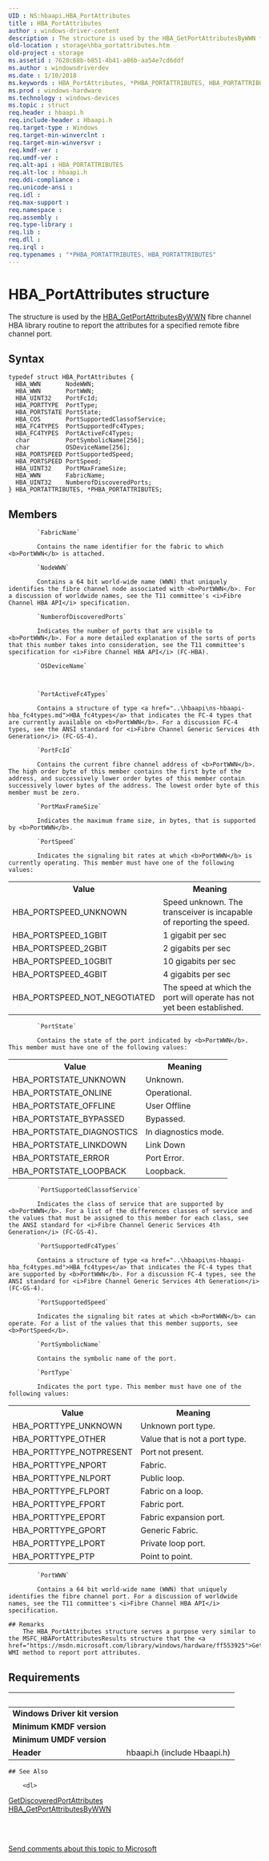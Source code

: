 ```yaml
---
UID : NS:hbaapi.HBA_PortAttributes
title : HBA_PortAttributes
author : windows-driver-content
description : The structure is used by the HBA_GetPortAttributesByWWN fibre channel HBA library routine to report the attributes for a specified remote fibre channel port.
old-location : storage\hba_portattributes.htm
old-project : storage
ms.assetid : 7628c68b-b851-4b41-a86b-aa54e7cd6ddf
ms.author : windowsdriverdev
ms.date : 1/10/2018
ms.keywords : HBA_PortAttributes, *PHBA_PORTATTRIBUTES, HBA_PORTATTRIBUTES
ms.prod : windows-hardware
ms.technology : windows-devices
ms.topic : struct
req.header : hbaapi.h
req.include-header : Hbaapi.h
req.target-type : Windows
req.target-min-winverclnt : 
req.target-min-winversvr : 
req.kmdf-ver : 
req.umdf-ver : 
req.alt-api : HBA_PORTATTRIBUTES
req.alt-loc : hbaapi.h
req.ddi-compliance : 
req.unicode-ansi : 
req.idl : 
req.max-support : 
req.namespace : 
req.assembly : 
req.type-library : 
req.lib : 
req.dll : 
req.irql : 
req.typenames : "*PHBA_PORTATTRIBUTES, HBA_PORTATTRIBUTES"
---
```


# HBA_PortAttributes structure
The structure is used by the <a href="..\hbaapi\nf-hbaapi-hba_getportattributesbywwn.md">HBA_GetPortAttributesByWWN</a> fibre channel HBA library routine to report the attributes for a specified remote fibre channel port.

## Syntax
````
typedef struct HBA_PortAttributes {
  HBA_WWN       NodeWWN;
  HBA_WWN       PortWWN;
  HBA_UINT32    PortFcId;
  HBA_PORTTYPE  PortType;
  HBA_PORTSTATE PortState;
  HBA_COS       PortSupportedClassofService;
  HBA_FC4TYPES  PortSupportedFc4Types;
  HBA_FC4TYPES  PortActiveFc4Types;
  char          PortSymbolicName[256];
  char          OSDeviceName[256];
  HBA_PORTSPEED PortSupportedSpeed;
  HBA_PORTSPEED PortSpeed;
  HBA_UINT32    PortMaxFrameSize;
  HBA_WWN       FabricName;
  HBA_UINT32    NumberofDiscoveredPorts;
} HBA_PORTATTRIBUTES, *PHBA_PORTATTRIBUTES;
````

## Members

        
            `FabricName`

            Contains the name identifier for the fabric to which <b>PortWWN</b> is attached.
        
            `NodeWWN`

            Contains a 64 bit world-wide name (WWN) that uniquely identifies the fibre channel node associated with <b>PortWWN</b>. For a discussion of worldwide names, see the T11 committee's <i>Fibre Channel HBA API</i> specification.
        
            `NumberofDiscoveredPorts`

            Indicates the number of ports that are visible to <b>PortWWN</b>. For a more detailed explanation of the sorts of ports that this number takes into consideration, see the T11 committee's specification for <i>Fibre Channel HBA API</i> (FC-HBA).
        
            `OSDeviceName`

            
        
            `PortActiveFc4Types`

            Contains a structure of type <a href="..\hbaapi\ns-hbaapi-hba_fc4types.md">HBA_fc4types</a> that indicates the FC-4 types that are currently available on <b>PortWWN</b>. For a discussion FC-4 types, see the ANSI standard for <i>Fibre Channel Generic Services 4th Generation</i> (FC-GS-4).
        
            `PortFcId`

            Contains the current fibre channel address of <b>PortWWN</b>. The high order byte of this member contains the first byte of the address, and successively lower order bytes of this member contain successively lower bytes of the address. The lowest order byte of this member must be zero.
        
            `PortMaxFrameSize`

            Indicates the maximum frame size, in bytes, that is supported by <b>PortWWN</b>.
        
            `PortSpeed`

            Indicates the signaling bit rates at which <b>PortWWN</b> is currently operating. This member must have one of the following values: 

<table>
<tr>
<th>Value</th>
<th>Meaning</th>
</tr>
<tr>
<td>
HBA_PORTSPEED_UNKNOWN

</td>
<td>
Speed unknown. The transceiver is incapable of reporting the speed. 

</td>
</tr>
<tr>
<td>
HBA_PORTSPEED_1GBIT

</td>
<td>
1 gigabit per sec

</td>
</tr>
<tr>
<td>
HBA_PORTSPEED_2GBIT

</td>
<td>
2 gigabits per sec

</td>
</tr>
<tr>
<td>
HBA_PORTSPEED_10GBIT

</td>
<td>
10 gigabits per sec

</td>
</tr>
<tr>
<td>
HBA_PORTSPEED_4GBIT

</td>
<td>
4 gigabits per sec

</td>
</tr>
<tr>
<td>
HBA_PORTSPEED_NOT_NEGOTIATED

</td>
<td>
The speed at which the port will operate has not yet been established. 

</td>
</tr>
</table>
        
            `PortState`

            Contains the state of the port indicated by <b>PortWWN</b>. This member must have one of the following values:

<table>
<tr>
<th>Value</th>
<th>Meaning</th>
</tr>
<tr>
<td>
HBA_PORTSTATE_UNKNOWN

</td>
<td>
Unknown. 

</td>
</tr>
<tr>
<td>
HBA_PORTSTATE_ONLINE

</td>
<td>
Operational. 

</td>
</tr>
<tr>
<td>
HBA_PORTSTATE_OFFLINE

</td>
<td>
User Offline

</td>
</tr>
<tr>
<td>
HBA_PORTSTATE_BYPASSED

</td>
<td>
Bypassed. 

</td>
</tr>
<tr>
<td>
HBA_PORTSTATE_DIAGNOSTICS

</td>
<td>
In diagnostics mode.

</td>
</tr>
<tr>
<td>
HBA_PORTSTATE_LINKDOWN

</td>
<td>
Link Down

</td>
</tr>
<tr>
<td>
HBA_PORTSTATE_ERROR

</td>
<td>
Port Error. 

</td>
</tr>
<tr>
<td>
HBA_PORTSTATE_LOOPBACK

</td>
<td>
Loopback. 

</td>
</tr>
</table>
        
            `PortSupportedClassofService`

            Indicates the class of service that are supported by <b>PortWWN</b>. For a list of the differences classes of service and the values that must be assigned to this member for each class, see the ANSI standard for <i>Fibre Channel Generic Services 4th Generation</i> (FC-GS-4).
        
            `PortSupportedFc4Types`

            Contains a structure of type <a href="..\hbaapi\ns-hbaapi-hba_fc4types.md">HBA_fc4types</a> that indicates the FC-4 types that are supported by <b>PortWWN</b>. For a discussion FC-4 types, see the ANSI standard for <i>Fibre Channel Generic Services 4th Generation</i> (FC-GS-4).
        
            `PortSupportedSpeed`

            Indicates the signaling bit rates at which <b>PortWWN</b> can operate. For a list of the values that this member supports, see <b>PortSpeed</b>.
        
            `PortSymbolicName`

            Contains the symbolic name of the port.
        
            `PortType`

            Indicates the port type. This member must have one of the following values: 

<table>
<tr>
<th>Value</th>
<th>Meaning</th>
</tr>
<tr>
<td>
HBA_PORTTYPE_UNKNOWN

</td>
<td>
Unknown port type. 

</td>
</tr>
<tr>
<td>
HBA_PORTTYPE_OTHER

</td>
<td>
Value that is not a port type. 

</td>
</tr>
<tr>
<td>
HBA_PORTTYPE_NOTPRESENT

</td>
<td>
Port not present.

</td>
</tr>
<tr>
<td>
HBA_PORTTYPE_NPORT

</td>
<td>
Fabric. 

</td>
</tr>
<tr>
<td>
HBA_PORTTYPE_NLPORT

</td>
<td>
Public loop.

</td>
</tr>
<tr>
<td>
HBA_PORTTYPE_FLPORT

</td>
<td>
Fabric on a loop. 

</td>
</tr>
<tr>
<td>
HBA_PORTTYPE_FPORT

</td>
<td>
Fabric port. 

</td>
</tr>
<tr>
<td>
HBA_PORTTYPE_EPORT

</td>
<td>
Fabric expansion port. 

</td>
</tr>
<tr>
<td>
HBA_PORTTYPE_GPORT

</td>
<td>
Generic Fabric. 

</td>
</tr>
<tr>
<td>
HBA_PORTTYPE_LPORT

</td>
<td>
Private loop port. 

</td>
</tr>
<tr>
<td>
HBA_PORTTYPE_PTP

</td>
<td>
Point to point. 

</td>
</tr>
</table>
        
            `PortWWN`

            Contains a 64 bit world-wide name (WWN) that uniquely identifies the fibre channel port. For a discussion of worldwide names, see the T11 committee's <i>Fibre Channel HBA API</i> specification.

    ## Remarks
        The HBA_PortAttributes structure serves a purpose very similar to the MSFC_HBAPortAttributesResults structure that the <a href="https://msdn.microsoft.com/library/windows/hardware/ff553925">GetDiscoveredPortAttributes</a> WMI method to report port attributes.

## Requirements
| &nbsp; | &nbsp; |
| ---- |:---- |
| **Windows Driver kit version** |  |
| **Minimum KMDF version** |  |
| **Minimum UMDF version** |  |
| **Header** | hbaapi.h (include Hbaapi.h) |

    ## See Also

        <dl>
<dt>
<a href="https://msdn.microsoft.com/library/windows/hardware/ff553925">GetDiscoveredPortAttributes</a>
</dt>
<dt>
<a href="..\hbaapi\nf-hbaapi-hba_getportattributesbywwn.md">HBA_GetPortAttributesByWWN</a>
</dt>
</dl>
 

 

<a href="mailto:wsddocfb@microsoft.com?subject=Documentation%20feedback [storage\storage]:%20HBA_PortAttributes structure%20 RELEASE:%20(1/10/2018)&amp;body=%0A%0APRIVACY STATEMENT%0A%0AWe use your feedback to improve the documentation. We don't use your email address for any other purpose, and we'll remove your email address from our system after the issue that you're reporting is fixed. While we're working to fix this issue, we might send you an email message to ask for more info. Later, we might also send you an email message to let you know that we've addressed your feedback.%0A%0AFor more info about Microsoft's privacy policy, see http://privacy.microsoft.com/en-us/default.aspx." title="Send comments about this topic to Microsoft">Send comments about this topic to Microsoft</a>